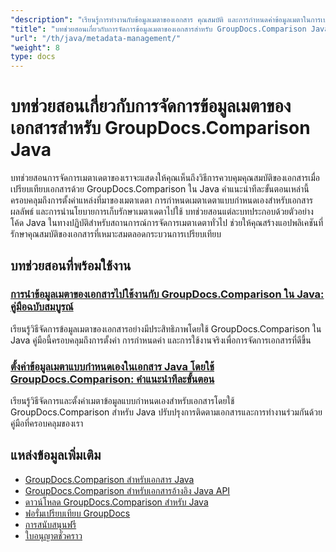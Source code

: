 ```yaml
---
"description": "เรียนรู้การทำงานกับข้อมูลเมตาของเอกสาร คุณสมบัติ และการกำหนดค่าข้อมูลเมตาในการเปรียบเทียบผลลัพธ์ด้วย GroupDocs.Comparison สำหรับ Java"
"title": "บทช่วยสอนเกี่ยวกับการจัดการข้อมูลเมตาของเอกสารสำหรับ GroupDocs.Comparison Java"
"url": "/th/java/metadata-management/"
"weight": 8
type: docs
---
```

# บทช่วยสอนเกี่ยวกับการจัดการข้อมูลเมตาของเอกสารสำหรับ GroupDocs.Comparison Java

บทช่วยสอนการจัดการเมตาเดตาของเราจะแสดงให้คุณเห็นถึงวิธีการควบคุมคุณสมบัติของเอกสารเมื่อเปรียบเทียบเอกสารด้วย GroupDocs.Comparison ใน Java คำแนะนำทีละขั้นตอนเหล่านี้ครอบคลุมถึงการตั้งค่าแหล่งที่มาของเมตาเดตา การกำหนดเมตาเดตาแบบกำหนดเองสำหรับเอกสารผลลัพธ์ และการนำนโยบายการเก็บรักษาเมตาเดตาไปใช้ บทช่วยสอนแต่ละบทประกอบด้วยตัวอย่างโค้ด Java ในทางปฏิบัติสำหรับสถานการณ์การจัดการเมตาเดตาทั่วไป ช่วยให้คุณสร้างแอปพลิเคชันที่รักษาคุณสมบัติของเอกสารที่เหมาะสมตลอดกระบวนการเปรียบเทียบ

## บทช่วยสอนที่พร้อมใช้งาน

### [การนำข้อมูลเมตาของเอกสารไปใช้งานกับ GroupDocs.Comparison ใน Java: คู่มือฉบับสมบูรณ์](./implement-metadata-groupdocs-comparison-java-guide/)
เรียนรู้วิธีจัดการข้อมูลเมตาของเอกสารอย่างมีประสิทธิภาพโดยใช้ GroupDocs.Comparison ใน Java คู่มือนี้ครอบคลุมถึงการตั้งค่า การกำหนดค่า และการใช้งานจริงเพื่อการจัดการเอกสารที่ดีขึ้น

### [ตั้งค่าข้อมูลเมตาแบบกำหนดเองในเอกสาร Java โดยใช้ GroupDocs.Comparison: คำแนะนำทีละขั้นตอน](./groupdocs-comparison-java-custom-metadata-guide/)
เรียนรู้วิธีจัดการและตั้งค่าเมตาข้อมูลแบบกำหนดเองสำหรับเอกสารโดยใช้ GroupDocs.Comparison สำหรับ Java ปรับปรุงการติดตามเอกสารและการทำงานร่วมกันด้วยคู่มือที่ครอบคลุมของเรา

## แหล่งข้อมูลเพิ่มเติม

- [GroupDocs.Comparison สำหรับเอกสาร Java](https://docs.groupdocs.com/comparison/java/)
- [GroupDocs.Comparison สำหรับเอกสารอ้างอิง Java API](https://reference.groupdocs.com/comparison/java/)
- [ดาวน์โหลด GroupDocs.Comparison สำหรับ Java](https://releases.groupdocs.com/comparison/java/)
- [ฟอรั่มเปรียบเทียบ GroupDocs](https://forum.groupdocs.com/c/comparison)
- [การสนับสนุนฟรี](https://forum.groupdocs.com/)
- [ใบอนุญาตชั่วคราว](https://purchase.groupdocs.com/temporary-license/)